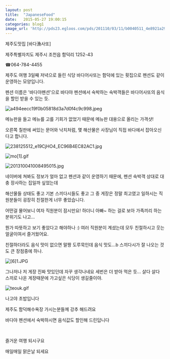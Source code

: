 ```yaml
---
layout: post
title:  "JapaneseFood"
date:   2015-05-27 19:00:15
categories: blog1
image_url: 'http://pds23.egloos.com/pds/201110/03/11/b0040511_4e8921a292fb0.jpg'
---
```


제주도맛집 [바다漁사또]

제주특별자치도 제주시 조천읍 함덕리 1252-43

☎064-784-4455





제주도 여행 3일째 저녁으로 들린 식당 바다어사또는 함덕에 있는 횟집으로 펜션도 같이 운영하는 모양입니다.

펜션 이름은 '바다야펜션'으로 바다야 펜션에서 숙박하는 숙박객들은 바다어사또의 음식을 할인 받을 수 있는 듯.


![a494eecc19f0b05818d3a7d0f4c9c998.jpeg](https://pbs.twimg.com/profile_images/378800000164248656/a494eecc19f0b05818d3a7d0f4c9c998.jpeg)






메뉴판을 들고 메뉴를 고를 기회가 없었기 때문에 메뉴판 대용으로 올리는 가격샷!

오른쪽 칠판에 써있는 문어와 낙치처럼, 몇 해산물은 사장님이 직접 바다에서 잡아오신다고 합니다.




![238125512_e19CjHO4_EC96B4EC82AC1.jpg](http://www.e-applepie.com/data/file/ui_treview/238125512_e19CjHO4_EC96B4EC82AC1.jpg)




![mo[1].gif](http://365food.com/upload/mini/sunam/mo[1].gif)


![201310041008495015.jpg](http://www.toast.or.kr/upload/fckeditor/201310041008495015.jpg)


네이버에 쳐봐도 정보가 얼마 없고 펜션과 같이 운영하기 때문에, 펜션 숙박객 상대로 대충 장사하는 집일까 싶었는데

해산물들 상태도 좋고 기본 스끼다시들도 좋고 그 중 게장은 정말 최고였고 일하시는 직원분들이 굉장히 친절한게 너무 좋았습니다.

어떤걸 물어보니 여자 직원분이 잠시만요! 하더니 아빠~ 하는 걸로 보아 가족끼리 하는 분위기도 나고...

뭔가 따뜻하고 보기 좋았다고 해야하나 :) 여러 직원분이 계셨는데 모두 친절하시고 웃는 얼굴이여서 즐거웠어요.

친절하더라도 음식 맛이 없으면 말짱 도루묵인데 음식 맛도...b 스끼다시가 잘 나오는 것도 큰 장점중에 하나.


![[6]1.JPG](http://www.ilmicrab.co.kr/upfile/[6]1.JPG)

그나저나 저 게장 진짜 맛있던데 자꾸 생각나네요 세번은 더 받아 먹은 듯... 살다 살다 스끼로 나온 게장때문에 가고싶은 식당이 생길줄이야.

![teouk.gif](http://www.365food.com/upload/mini/nago/teouk.gif)

나고야 초밥입니다


제주도 함덕해수욕장 가시는분들께 강추 해드려요

바다야 펜션에서 숙박하시면 음식값도 할인해 드린답니다

​

즐거운 여행 되시구요

매일매일 맑은날 되세요



